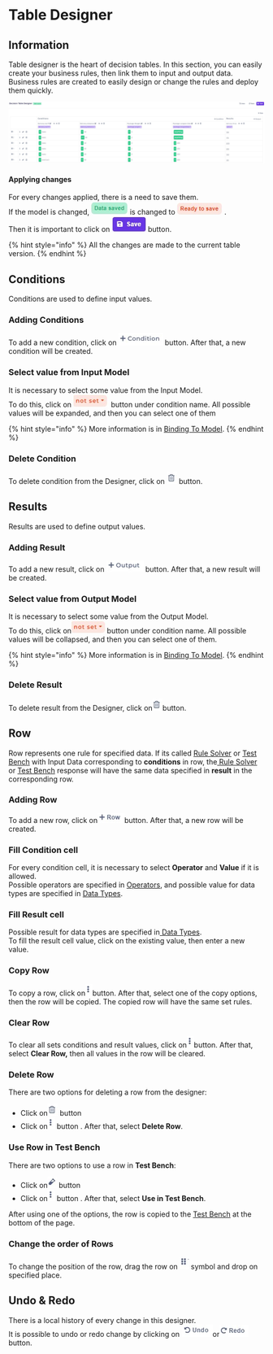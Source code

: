 # Table Designer

## Information

Table designer is the heart of decision tables. In this section, you can easily create your business rules, then link them to input and output data. Business rules are created to easily design or change the rules and deploy them quickly.

![](../.gitbook/assets/screenshoteasy-19-.png)

#### Applying changes

For every changes applied, there is a need to save them.  
If the model is changed, ![](../.gitbook/assets/screenshoteasy-2-.png) is changed to ![](../.gitbook/assets/screenshoteasy-3-.png) .  
Then it is important to click on ![](../.gitbook/assets/screenshoteasy-31-.png) button.

{% hint style="info" %}
All the changes are made to the current table version.
{% endhint %}

## Conditions

Conditions are used to define input values.

### Adding Conditions

To add a new condition, click on ![](../.gitbook/assets/screenshoteasy-23-.png) button. After that, a new condition will be created.

### Select value from Input Model

It is necessary to select some value from the Input Model.  
To do this, click on ![](../.gitbook/assets/screenshoteasy-24-.png) button under condition name. All possible values will be expanded, and then you can select one of them 

{% hint style="info" %}
More information is in [Binding To Model](binding-to-model.md).
{% endhint %}

### Delete Condition

To delete condition from the Designer, click on ![](../.gitbook/assets/screenshoteasy-28-.png) button.

## Results

Results are used to define output values.

### Adding Result

To add a new result, click on ![](../.gitbook/assets/screenshoteasy-25-.png) button. After that, a new result will be created.

### Select value from Output Model

It is necessary to select some value from the Output Model.  
To do this, click on![](../.gitbook/assets/screenshoteasy-24-.png)button under condition name. All possible values will be collapsed, and then you can select one of them. 

{% hint style="info" %}
More information is in [Binding To Model](binding-to-model.md).
{% endhint %}

### Delete Result

To delete result from the Designer, click on![](../.gitbook/assets/screenshoteasy-28-.png)button.

## Row

Row represents one rule for specified data. If its called [Rule Solver](../api/rest-api.md) or [Test Bench](../test-bench/test-bench.md) with Input Data corresponding to **conditions** in row, the[ Rule Solver](../api/rest-api.md) or [Test Bench](../test-bench/test-bench.md) response will have the same data specified in **result** in the corresponding row.

### Adding Row

To add a new row, click on![](../.gitbook/assets/screenshoteasy-26-.png)button. After that, a new row will be created.

### Fill Condition cell

For every condition cell, it is necessary to select **Operator** and **Value** if it is allowed.   
Possible operators are specified in [Operators](operators/), and possible value for data types are specified in [Data Types](data-types.md).

### Fill Result cell

Possible result for data types are specified in[ Data Types](data-types.md).  
To fill the result cell value, click on the existing value, then enter a new value.

### Copy Row

To copy a row, click on![](../.gitbook/assets/screenshoteasy-27-.png)button. After that, select one of the copy options, then the row will be copied. The copied row will have the same set rules.

### Clear Row

To clear all sets conditions and result values, click on![](../.gitbook/assets/screenshoteasy-27-.png)button. After that, select **Clear Row,** then all values in the row will be cleared.

### Delete Row

There are two options for deleting a row from the designer:

* Click on![](../.gitbook/assets/screenshoteasy-28-.png) button  
* Click on![](../.gitbook/assets/screenshoteasy-27-.png) button . After that, select **Delete Row**.

### Use Row in Test Bench

There are two options to use a row in **Test Bench**:

* Click on![](../.gitbook/assets/screenshoteasy-29-.png) button  
* Click on![](../.gitbook/assets/screenshoteasy-27-.png) button . After that, select **Use in Test Bench**.

After using one of the options, the row is copied to the [Test Bench](../test-bench/test-bench.md) at the bottom of the page.

### Change the order of Rows

To change the position of the row, drag the row on ![](../.gitbook/assets/screenshoteasy-30-.png) symbol and drop on specified place.

## Undo & Redo

There is a local history of every change in this designer.  
It is possible to undo or redo change by clicking on ![](../.gitbook/assets/screenshoteasy-20-.png)or![](../.gitbook/assets/screenshoteasy-21-.png)button.  

